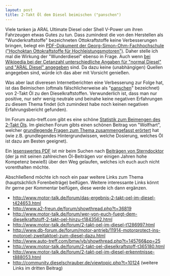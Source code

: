 ```yaml
---
layout: post
title: 2-Takt Öl dem Diesel beimischen ("panschen")
---
```


Viele tanken ja ARAL Ultimate Diesel oder Shell V-Power um ihren Fahrzeugen etwas Gutes zu tun. Dass zumindest die von den Herstellen als "Wunderkraftstoffe" bezeichneten Ottokraftstoffe keine Verbesserungen bringen, belegt ein <a href="http://www.ohm-hochschule.de/fileadmin/Pressestelle/Fachartikel/Weclas_Nr29_fertig.pdf">PDF-Dokument der Georg-Simon-Ohm-Fachhochschule ("Hochoktan Ottokraftstoffe für Hochleistungsmotoren")</a>. Daher stelle ich mal die Wirkung der "Wunderdiesel" ebenso in Frage. Auch wenn <a href="http://de.wikipedia.org/wiki/Dieselkraftstoff">bei Wikipedia bei der Cetanzahl unterschiedliche Angaben für "normal Diesel" und "ARAL Diesel" angegeben</a> sind. Da dazu keine (unabhängigen) Quellen angegeben sind, würde ich das aber mit Vorsicht genießen.

Was aber laut diveresen Internetberichten eine Verbesserung zur Folge hat, ist das Beimischen (oftmals fälschlicherweise als "<a href="http://de.wikipedia.org/wiki/Panschen">panschen</a>" bezeichnet) von 2-Takt Öl zu den Dieselkraftstoffen. Verwunderlich ist, dass man nur positive, nur sehr wenig neutrale und beinahe keine negativen Erfahrungen zu diesem Thema findet (ich zumindest habe noch keinen negativen Erfahrungsbericht gefunden).

Im Forum auto-treff.com gibt es eine schöne <a href="http://www.auto-treff.com/bmw/vb/showthread.php?s=&amp;threadid=194452">Statistik zum Beimengen des 2-Takt Öls</a>. Im gleichen Forum gibts einen schönen Beitrag von "Wolfhart", welcher <a href="http://www.auto-treff.com/bmw/vb/showthread.php?t=156131">grundlegende Fragen zum Thema zusammengefasst erörtert</a> hat (wie z.B. grundlegendes Hintergrundwissen, welche Dosierung, welches Öl ist dazu am Besten geeignet).

Ein <a href="http://www.automatikoelwechselsystem.de/files/Sterndocktor_2-Taktoel.pdf">lesenswertes PDF</a> ist mir beim Suchen nach <a href="http://www.motor-talk.de/suche.html?se=&amp;ssa=posts&amp;sob=newFirst&amp;search=Suchen&amp;arf=true&amp;arf=false&amp;sfb0=-1&amp;arn=true&amp;arn=false&amp;snb0=-1&amp;arb=true&amp;arb=false&amp;arm=true&amp;arm=false&amp;smb0=-1&amp;sd=0&amp;sdo=new&amp;sdf=&amp;sdt=&amp;stk=http%3A%2F%2Fwww.motor-talk.de%2Fforum%2Fwelches-motoroel-t230315.html&amp;stf=1&amp;suk=Sterndocktor&amp;suf=1&amp;ssp=titleAndPosts&amp;sep=20">Beiträgen von Sterndocktor</a> (der ja mit seinen zahlreichen Öl-Beiträgen vor einigen Jahren hohe Kompetenz bewieß) über den Weg gelaufen, welches ich euch auch nicht vorenthalten möchte.

Abschließend möchte ich noch ein paar weitere Links zum Thema (hauptsächlich Forenbeiträge) beifügen. Weitere interessante Links könnt ihr gerne per Kommentar beifügen, diese werde ich dann ergänzen.
<ul>
	<li><a href="http://www.motor-talk.de/forum/das-ergebnis-2-takt-oel-im-diesel-t424653.html">http://www.motor-talk.de/forum/das-ergebnis-2-takt-oel-im-diesel-t424653.html</a></li>
	<li><a href="http://www.a2-freun.de/forum/showthread.php?t=36819">http://www.a2-freun.de/forum/showthread.php?t=36819</a></li>
	<li><a href="http://www.motor-talk.de/forum/wer-von-euch-fuegt-dem-dieselkraftstoff-2-takt-oel-hinzu-t1843562.html">http://www.motor-talk.de/forum/wer-von-euch-fuegt-dem-dieselkraftstoff-2-takt-oel-hinzu-t1843562.html</a></li>
	<li><a href="http://www.motor-talk.de/forum/2-takt-oel-im-diesel-t1286997.html">http://www.motor-talk.de/forum/2-takt-oel-im-diesel-t1286997.html</a></li>
	<li><a href="http://www.db-forum.de/forum/motor-antrieb/11914-motorprotect-ins-motoroel-zweitaktoel-zum-diesel-dazu.html">http://www.db-forum.de/forum/motor-antrieb/11914-motorprotect-ins-motoroel-zweitaktoel-zum-diesel-dazu.html</a></li>
	<li><a href="http://www.auto-treff.com/bmw/vb/showthread.php?t=145766&amp;pp=25">http://www.auto-treff.com/bmw/vb/showthread.php?t=145766&amp;pp=25</a></li>
	<li><a href="http://www.motor-talk.de/forum/2-takt-oel-dieselkraftstoff-t365180.html">http://www.motor-talk.de/forum/2-takt-oel-dieselkraftstoff-t365180.html</a></li>
	<li><a href="http://www.motor-talk.de/forum/2-takt-oel-im-diesel-erkenntnisse-t888053.html">http://www.motor-talk.de/forum/2-takt-oel-im-diesel-erkenntnisse-t888053.html</a></li>
	<li><a href="http://community.dieselschrauber.de/viewtopic.php?t=10124">http://community.dieselschrauber.de/viewtopic.php?t=10124</a> (weitere Links im dritten Beitrag)</li>
</ul>
